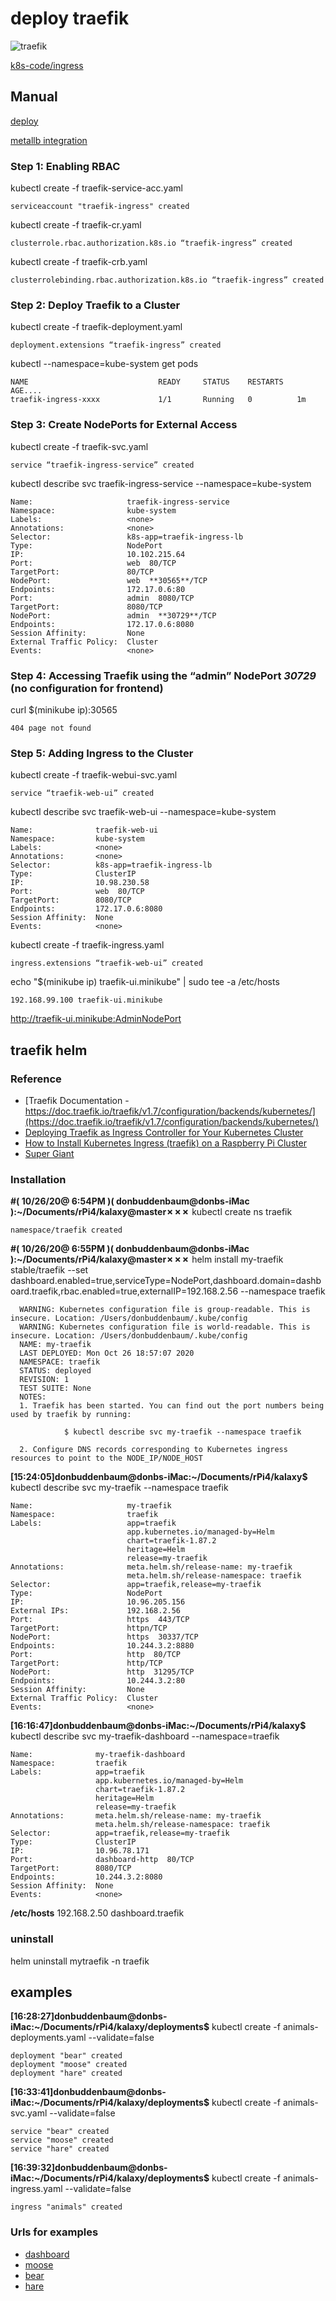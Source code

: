 # deploy traefik 

![traefik](images/traeficdashboard.png)

[k8s-code/ingress](https://github.com/initcron/k8s-code/tree/master/ingress)

## Manual 

[deploy](https://medium.com/kubernetes-tutorials/deploying-traefik-as-ingress-controller-for-your-kubernetes-cluster-b03a0672ae0c)

[metallb integration](https://www.devtech101.com/2019/02/23/using-metallb-and-traefik-load-balancing-for-your-bare-metal-kubernetes-cluster-part-1/
)
### Step 1: Enabling RBAC

kubectl create -f traefik-service-acc.yaml

``` 
serviceaccount "traefik-ingress" created
```

kubectl create -f traefik-cr.yaml

```
clusterrole.rbac.authorization.k8s.io “traefik-ingress” created
```

kubectl create -f traefik-crb.yaml

```
clusterrolebinding.rbac.authorization.k8s.io “traefik-ingress” created
```
### Step 2: Deploy Traefik to a Cluster

kubectl create -f traefik-deployment.yaml

```
deployment.extensions “traefik-ingress” created
```

kubectl --namespace=kube-system get pods

```
NAME                             READY     STATUS    RESTARTS   AGE....
traefik-ingress-xxxx             1/1       Running   0          1m
```

### Step 3: Create NodePorts for External Access

kubectl create -f traefik-svc.yaml

```
service “traefik-ingress-service” created
```

kubectl describe svc traefik-ingress-service --namespace=kube-system

```
Name:                     traefik-ingress-service
Namespace:                kube-system
Labels:                   <none>
Annotations:              <none>
Selector:                 k8s-app=traefik-ingress-lb
Type:                     NodePort
IP:                       10.102.215.64
Port:                     web  80/TCP
TargetPort:               80/TCP
NodePort:                 web  **30565**/TCP
Endpoints:                172.17.0.6:80
Port:                     admin  8080/TCP
TargetPort:               8080/TCP
NodePort:                 admin  **30729**/TCP
Endpoints:                172.17.0.6:8080
Session Affinity:         None
External Traffic Policy:  Cluster
Events:                   <none>
```

### Step 4: Accessing Traefik using the “admin” NodePort **_30729_** (no configuration for frontend)

curl $(minikube ip):30565

```
404 page not found
```

### Step 5: Adding Ingress to the Cluster

kubectl create -f traefik-webui-svc.yaml

```
service “traefik-web-ui” created
```

kubectl describe svc traefik-web-ui --namespace=kube-system

```
Name:              traefik-web-ui
Namespace:         kube-system
Labels:            <none>
Annotations:       <none>
Selector:          k8s-app=traefik-ingress-lb
Type:              ClusterIP
IP:                10.98.230.58
Port:              web  80/TCP
TargetPort:        8080/TCP
Endpoints:         172.17.0.6:8080
Session Affinity:  None
Events:            <none>
```

kubectl create -f traefik-ingress.yaml

```
ingress.extensions “traefik-web-ui” created
```

echo "$(minikube ip) traefik-ui.minikube" | sudo tee -a /etc/hosts

```
192.168.99.100 traefik-ui.minikube
```

 http://traefik-ui.minikube:AdminNodePort

 
 ## traefik helm
 
 ### Reference
 
 - [Traefik Documentation - https://doc.traefik.io/traefik/v1.7/configuration/backends/kubernetes/](https://doc.traefik.io/traefik/v1.7/configuration/backends/kubernetes/)
 - [Deploying Traefik as Ingress Controller for Your Kubernetes Cluster](https://medium.com/kubernetes-tutorials/deploying-traefik-as-ingress-controller-for-your-kubernetes-cluster-b03a0672ae0c)
 - [How to Install Kubernetes Ingress (traefik) on a Raspberry Pi Cluster](https://medium.com/@geraldcroes/kubernetes-traefik-101-when-simplicity-matters-957eeede2cf8)
 - [Super Giant](https://supergiant.io/blog/using-traefik-as-ingress-controller-for-your-kubernetes-cluster/)
 
 ### Installation
 
 **#( 10/26/20@ 6:54PM )( donbuddenbaum@donbs-iMac ):~/Documents/rPi4/kalaxy@master✗✗✗** kubectl create ns traefik
 ```
 namespace/traefik created
 ```
 **#( 10/26/20@ 6:55PM )( donbuddenbaum@donbs-iMac ):~/Documents/rPi4/kalaxy@master✗✗✗** helm install my-traefik stable/traefik --set dashboard.enabled=true,serviceType=NodePort,dashboard.domain=dashboard.traefik,rbac.enabled=true,externalIP=192.168.2.56 --namespace traefik
 ```
   WARNING: Kubernetes configuration file is group-readable. This is insecure. Location: /Users/donbuddenbaum/.kube/config
   WARNING: Kubernetes configuration file is world-readable. This is insecure. Location: /Users/donbuddenbaum/.kube/config
   NAME: my-traefik
   LAST DEPLOYED: Mon Oct 26 18:57:07 2020
   NAMESPACE: traefik
   STATUS: deployed
   REVISION: 1
   TEST SUITE: None
   NOTES:
   1. Traefik has been started. You can find out the port numbers being used by traefik by running:
   
             $ kubectl describe svc my-traefik --namespace traefik
   
   2. Configure DNS records corresponding to Kubernetes ingress resources to point to the NODE_IP/NODE_HOST
 ```
 **[15:24:05]donbuddenbaum@donbs-iMac:~/Documents/rPi4/kalaxy$** kubectl describe svc my-traefik --namespace traefik
 ```
 Name:                     my-traefik
 Namespace:                traefik
 Labels:                   app=traefik
                           app.kubernetes.io/managed-by=Helm
                           chart=traefik-1.87.2
                           heritage=Helm
                           release=my-traefik
 Annotations:              meta.helm.sh/release-name: my-traefik
                           meta.helm.sh/release-namespace: traefik
 Selector:                 app=traefik,release=my-traefik
 Type:                     NodePort
 IP:                       10.96.205.156
 External IPs:             192.168.2.56
 Port:                     https  443/TCP
 TargetPort:               httpn/TCP
 NodePort:                 https  30337/TCP
 Endpoints:                10.244.3.2:8880
 Port:                     http  80/TCP
 TargetPort:               http/TCP
 NodePort:                 http  31295/TCP
 Endpoints:                10.244.3.2:80
 Session Affinity:         None
 External Traffic Policy:  Cluster
 Events:                   <none>
 ```
 
 **[16:16:47]donbuddenbaum@donbs-iMac:~/Documents/rPi4/kalaxy$** kubectl describe svc my-traefik-dashboard --namespace=traefik
 ```
 Name:              my-traefik-dashboard
 Namespace:         traefik
 Labels:            app=traefik
                    app.kubernetes.io/managed-by=Helm
                    chart=traefik-1.87.2
                    heritage=Helm
                    release=my-traefik
 Annotations:       meta.helm.sh/release-name: my-traefik
                    meta.helm.sh/release-namespace: traefik
 Selector:          app=traefik,release=my-traefik
 Type:              ClusterIP
 IP:                10.96.78.171
 Port:              dashboard-http  80/TCP
 TargetPort:        8080/TCP
 Endpoints:         10.244.3.2:8080
 Session Affinity:  None
 Events:            <none>
 ```
 
 
 **/etc/hosts** 192.168.2.50 dashboard.traefik
 
 
 ### uninstall
 helm uninstall mytraefik -n traefik
 
 ## examples
 
 **[16:28:27]donbuddenbaum@donbs-iMac:~/Documents/rPi4/kalaxy/deployments$** kubectl create -f animals-deployments.yaml --validate=false
 ```
 deployment "bear" created
 deployment "moose" created
 deployment "hare" created
 ```
 **[16:33:41]donbuddenbaum@donbs-iMac:~/Documents/rPi4/kalaxy/deployments$** kubectl create -f animals-svc.yaml --validate=false
 ```
 service "bear" created
 service "moose" created
 service "hare" created
 ```
 **[16:39:32]donbuddenbaum@donbs-iMac:~/Documents/rPi4/kalaxy/deployments$** kubectl create -f animals-ingress.yaml --validate=false
 ```
 ingress "animals" created
 ```
 
 ### Urls for examples
 - [dashboard](http://dashboard.traefik:31295/dashboard/)
 - [moose](http://animals.traefik:31295/moose/)
 - [bear](http://animals.traefik:31295/bear/)
 - [hare](http://animals.traefik:31295/hare/)
  
  
